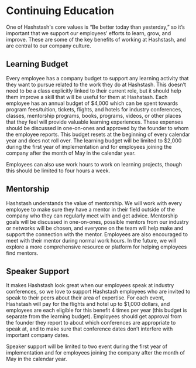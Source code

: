# Continuing Education

One of Hashstash's core values is “Be better today than yesterday,” so it’s important that we support our employees’ efforts to learn, grow, and improve. These are some of the key benefits of working at Hashstash, and are central to our company culture.

## Learning Budget

Every employee has a company budget to support any learning activity that they want to pursue related to the work they do at Hashstash. This doesn’t need to be a class explicitly linked to their current role, but it should help them improve a skill that will be useful for them at Hashstash. Each employee has an annual budget of $4,000 which can be spent towards program fees/tuition, tickets, flights, and hotels for industry conferences, classes, mentorship programs, books, programs, videos, or other places that they feel will provide valuable learning experiences. These expenses should be discussed in one-on-ones and approved by the founder to whom the employee reports. This budget resets at the beginning of every calendar year and does not roll over.  The learning budget will be limited to $2,000 during the first year of implementation and for employees joining the company after the month of May in the calendar year.

Employees can also use work hours to work on learning projects, though this should be limited to four hours a week.

## Mentorship

Hashstash understands the value of mentorship.  We will work with every employee to make sure they have a mentor in their field outside of the company who they can regularly meet with and get advice. Mentorship goals will be discussed in one-on-ones, possible mentors from our industry or networks will be chosen, and everyone on the team will help make and support the connection with the mentor. Employees are also encouraged to meet with their mentor during normal work hours. In the future, we will explore a more comprehensive resource or platform for helping employees find mentors.

## Speaker Support

It makes Hashstash look great when our employees speak at industry conferences, so we love to support Hashstash employees who are invited to speak to their peers about their area of expertise. For each event, Hashstash will pay for the flights and hotel up to $1,000 dollars, and employees are each eligible for this benefit 4 times per year (this budget is separate from the learning budget). Employees should get approval from the founder they report to about which conferences are appropriate to speak at, and to make sure that conference dates don’t interfere with important company dates.

Speaker support will be limited to two event during the first year of implementation and for employees joining the company after the month of May in the calendar year.
